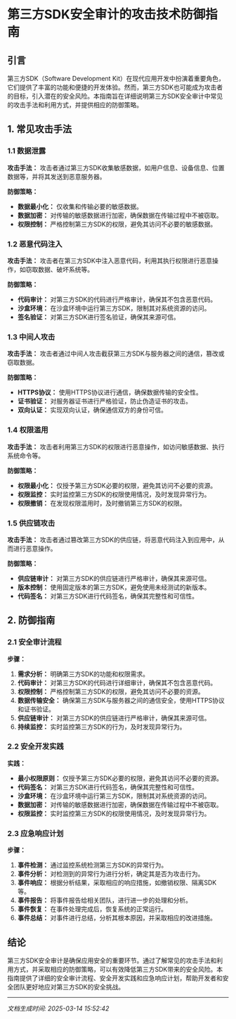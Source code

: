 # 第三方SDK安全审计的攻击技术防御指南

## 引言

第三方SDK（Software Development Kit）在现代应用开发中扮演着重要角色，它们提供了丰富的功能和便捷的开发体验。然而，第三方SDK也可能成为攻击者的目标，引入潜在的安全风险。本指南旨在详细说明第三方SDK安全审计中常见的攻击手法和利用方式，并提供相应的防御策略。

## 1. 常见攻击手法

### 1.1 数据泄露

**攻击手法：**
攻击者通过第三方SDK收集敏感数据，如用户信息、设备信息、位置数据等，并将其发送到恶意服务器。

**防御策略：**
- **数据最小化：** 仅收集和传输必要的敏感数据。
- **数据加密：** 对传输的敏感数据进行加密，确保数据在传输过程中不被窃取。
- **权限控制：** 严格控制第三方SDK的权限，避免其访问不必要的敏感数据。

### 1.2 恶意代码注入

**攻击手法：**
攻击者在第三方SDK中注入恶意代码，利用其执行权限进行恶意操作，如窃取数据、破坏系统等。

**防御策略：**
- **代码审计：** 对第三方SDK的代码进行严格审计，确保其不包含恶意代码。
- **沙盒环境：** 在沙盒环境中运行第三方SDK，限制其对系统资源的访问。
- **签名验证：** 对第三方SDK进行签名验证，确保其来源可信。

### 1.3 中间人攻击

**攻击手法：**
攻击者通过中间人攻击截获第三方SDK与服务器之间的通信，篡改或窃取数据。

**防御策略：**
- **HTTPS协议：** 使用HTTPS协议进行通信，确保数据传输的安全性。
- **证书验证：** 对服务器证书进行严格验证，防止伪造证书的攻击。
- **双向认证：** 实现双向认证，确保通信双方的身份可信。

### 1.4 权限滥用

**攻击手法：**
攻击者利用第三方SDK的权限进行恶意操作，如访问敏感数据、执行系统命令等。

**防御策略：**
- **权限最小化：** 仅授予第三方SDK必要的权限，避免其访问不必要的资源。
- **权限监控：** 实时监控第三方SDK的权限使用情况，及时发现异常行为。
- **权限撤销：** 在发现权限滥用时，及时撤销第三方SDK的权限。

### 1.5 供应链攻击

**攻击手法：**
攻击者通过篡改第三方SDK的供应链，将恶意代码注入到应用中，从而进行恶意操作。

**防御策略：**
- **供应链审计：** 对第三方SDK的供应链进行严格审计，确保其来源可信。
- **版本控制：** 使用固定版本的第三方SDK，避免使用未经测试的新版本。
- **代码签名：** 对第三方SDK进行代码签名，确保其完整性和可信性。

## 2. 防御指南

### 2.1 安全审计流程

**步骤：**
1. **需求分析：** 明确第三方SDK的功能和权限需求。
2. **代码审计：** 对第三方SDK的代码进行详细审计，确保其不包含恶意代码。
3. **权限控制：** 严格控制第三方SDK的权限，避免其访问不必要的资源。
4. **数据传输安全：** 确保第三方SDK与服务器之间的通信安全，使用HTTPS协议和证书验证。
5. **供应链审计：** 对第三方SDK的供应链进行严格审计，确保其来源可信。
6. **持续监控：** 实时监控第三方SDK的行为，及时发现异常行为。

### 2.2 安全开发实践

**实践：**
- **最小权限原则：** 仅授予第三方SDK必要的权限，避免其访问不必要的资源。
- **代码签名：** 对第三方SDK进行代码签名，确保其完整性和可信性。
- **沙盒环境：** 在沙盒环境中运行第三方SDK，限制其对系统资源的访问。
- **数据加密：** 对传输的敏感数据进行加密，确保数据在传输过程中不被窃取。
- **权限监控：** 实时监控第三方SDK的权限使用情况，及时发现异常行为。

### 2.3 应急响应计划

**步骤：**
1. **事件检测：** 通过监控系统检测第三方SDK的异常行为。
2. **事件分析：** 对检测到的异常行为进行分析，确定其是否为攻击行为。
3. **事件响应：** 根据分析结果，采取相应的响应措施，如撤销权限、隔离SDK等。
4. **事件报告：** 将事件报告给相关团队，进行进一步的处理和分析。
5. **事件恢复：** 在事件处理完成后，恢复系统的正常运行。
6. **事件总结：** 对事件进行总结，分析其根本原因，并采取相应的改进措施。

## 结论

第三方SDK安全审计是确保应用安全的重要环节。通过了解常见的攻击手法和利用方式，并采取相应的防御策略，可以有效降低第三方SDK带来的安全风险。本指南提供了详细的安全审计流程、安全开发实践和应急响应计划，帮助开发者和安全团队更好地应对第三方SDK的安全挑战。

---

*文档生成时间: 2025-03-14 15:52:42*
